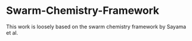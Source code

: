 # Swarm-Chemistry-Framework
This work is loosely based on the swarm chemistry framework by Sayama et al.
